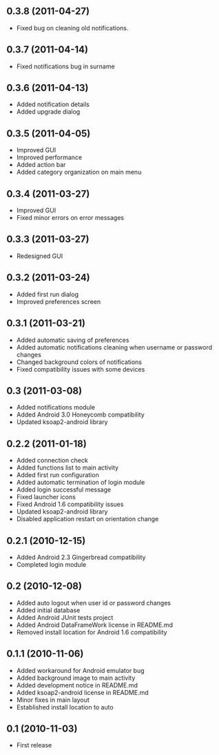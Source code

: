 ## 0.3.8 (2011-04-27)

* Fixed bug on cleaning old notifications.

## 0.3.7 (2011-04-14)

* Fixed notifications bug in surname

## 0.3.6 (2011-04-13)

* Added notification details
* Added upgrade dialog

## 0.3.5 (2011-04-05)

* Improved GUI
* Improved performance
* Added action bar
* Added category organization on main menu

## 0.3.4 (2011-03-27)

* Improved GUI
* Fixed minor errors on error messages

## 0.3.3 (2011-03-27)

* Redesigned GUI

## 0.3.2 (2011-03-24)

* Added first run dialog
* Improved preferences screen

## 0.3.1 (2011-03-21)

* Added automatic saving of preferences
* Added automatic notifications cleaning when username or password changes
* Changed background colors of notifications
* Fixed compatibility issues with some devices

## 0.3 (2011-03-08)

* Added notifications module
* Added Android 3.0 Honeycomb compatibility
* Updated ksoap2-android library

## 0.2.2 (2011-01-18)

* Added connection check
* Added functions list to main activity
* Added first run configuration
* Added automatic termination of login module
* Added login successful message
* Fixed launcher icons
* Fixed Android 1.6 compatibility issues
* Updated ksoap2-android library
* Disabled application restart on orientation change

## 0.2.1 (2010-12-15)

* Added Android 2.3 Gingerbread compatibility
* Completed login module

## 0.2 (2010-12-08)

* Added auto logout when user id or password changes
* Added initial database
* Added Android JUnit tests project
* Added Android DataFrameWork license in README.md
* Removed install location for Android 1.6 compatibility

## 0.1.1 (2010-11-06)

* Added workaround for Android emulator bug
* Added background image to main activity
* Added development notice in README.md
* Added ksoap2-android license in README.md
* Minor fixes in main layout
* Established install location to auto

## 0.1 (2010-11-03)

* First release
